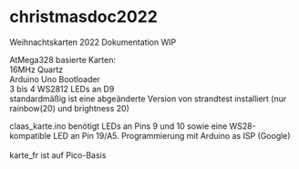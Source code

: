 # christmasdoc2022

Weihnachtskarten 2022 Dokumentation WIP

AtMega328 basierte Karten:\
16MHz Quartz\
Arduino Uno Bootloader\
3 bis 4 WS2812 LEDs an D9\
standardmäßig ist eine abgeänderte Version von strandtest installiert (nur rainbow(20) und brightness 20)

claas_karte.ino benötigt LEDs an Pins 9 und 10 sowie eine WS28-kompatible LED an Pin 19/A5. Programmierung mit Arduino as ISP (Google)
\
\
karte_fr ist auf Pico-Basis
